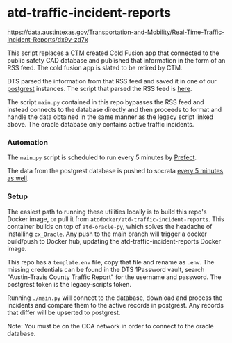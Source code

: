 # atd-traffic-incident-reports

https://data.austintexas.gov/Transportation-and-Mobility/Real-Time-Traffic-Incident-Reports/dx9v-zd7x

This script replaces a [CTM](https://www.austintexas.gov/department/information-technology) created Cold Fusion app that connected to the public safety CAD database and published that information in the form of an RSS feed. The cold fusion app is slated to be retired by CTM.

DTS parsed the information from that RSS feed and saved it in one of our [postgrest](https://github.com/cityofaustin/atd-postgrest) instances. The script that parsed the RSS feed is [here](https://github.com/cityofaustin/atd-data-publishing/blob/master/transportation-data-publishing/data_tracker/traffic_reports.py).

The script `main.py` contained in this repo bypasses the RSS feed and instead connects to the database directly and then proceeds to format and handle the data obtained in the same manner as the legacy script linked above. The oracle database only contains active traffic incidents.

### Automation

The `main.py` script is scheduled to run every 5 minutes by [Prefect](https://github.com/cityofaustin/atd-prefect/tree/main/flows/atd-traffic-incident-reports).

The data from the postgrest database is pushed to socrata [every 5 minutes as well](https://github.com/cityofaustin/atd-data-deploy/blob/production/config/scripts.yml#L279).

### Setup

The easiest path to running these utilities locally is to build this repo's Docker image, or pull it from `atddocker/atd-traffic-incident-reports`. This container builds on top of `atd-oracle-py`, which solves the headache of installing `cx_Oracle`. Any push to the main branch will trigger a docker build/push to Docker hub, updating the atd-traffic-incident-reports Docker image.

This repo has a `template.env` file, copy that file and rename as `.env`. The missing credentials can be found in the DTS 1Password vault, search "Austin-Travis County Traffic Report" for the username and password. The postgrest token is the legacy-scripts token.

Running `./main.py` will connect to the database, download and process the incidents and compare them to the active records in postgrest. Any records that differ will be upserted to postgrest.

Note: You must be on the COA network in order to connect to the oracle database.